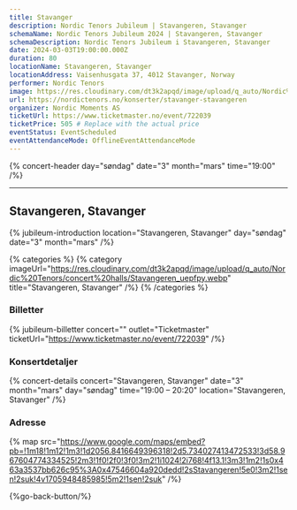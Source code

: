 ```yaml
---
title: Stavanger
description: Nordic Tenors Jubileum | Stavangeren, Stavanger
schemaName: Nordic Tenors Jubileum 2024 | Stavangeren, Stavanger
schemaDescription: Nordic Tenors Jubileum i Stavangeren, Stavanger
date: 2024-03-03T19:00:00.000Z
duration: 80
locationName: Stavangeren, Stavanger
locationAddress: Vaisenhusgata 37, 4012 Stavanger, Norway
performer: Nordic Tenors
image: https://res.cloudinary.com/dt3k2apqd/image/upload/q_auto/Nordic%20Tenors/OG%20images/Jubileum/Stavanger_kgc4ib.webp
url: https://nordictenors.no/konserter/stavanger-stavangeren
organizer: Nordic Moments AS
ticketUrl: https://www.ticketmaster.no/event/722039
ticketPrice: 505 # Replace with the actual price
eventStatus: EventScheduled
eventAttendanceMode: OfflineEventAttendanceMode
---
```


{% concert-header day="søndag" date="3" month="mars" time="19:00" /%}

---

## Stavangeren, Stavanger

{% jubileum-introduction location="Stavangeren, Stavanger" day="søndag" date="3" month="mars" /%}

{% categories %}
{% category imageUrl="https://res.cloudinary.com/dt3k2apqd/image/upload/q_auto/Nordic%20Tenors/concert%20halls/Stavangeren_uepfpy.webp" title="Stavangeren, Stavanger" /%}
{% /categories %}

### Billetter

{% jubileum-billetter concert="" outlet="Ticketmaster" ticketUrl="https://www.ticketmaster.no/event/722039" /%}

### Konsertdetaljer

{% concert-details concert="Stavangeren, Stavanger" date="3" month="mars" day="søndag" time="19:00 – 20:20" location="Stavangeren, Stavanger" /%}

### Adresse

{% map src="https://www.google.com/maps/embed?pb=!1m18!1m12!1m3!1d2056.8416649396318!2d5.734027413472533!3d58.967604774334525!2m3!1f0!2f0!3f0!3m2!1i1024!2i768!4f13.1!3m3!1m2!1s0x463a3537bb626c95%3A0x47546604a920dedd!2sStavangeren!5e0!3m2!1sen!2suk!4v1705948485985!5m2!1sen!2suk" /%}

{%go-back-button/%}
